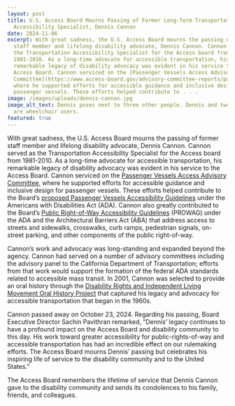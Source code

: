 ```yaml
---
layout: post
title: U.S. Access Board Mourns Passing of Former Long-Term Transportation
  Accessibility Specialist, Dennis Cannon
date: 2024-11-06
excerpt: With great sadness, the U.S. Access Board mourns the passing of former
  staff member and lifelong disability advocate, Dennis Cannon. Cannon served as
  the Transportation Accessibility Specialist for the Access board from
  1981-2010. As a long-time advocate for accessible transportation, his
  remarkable legacy of disability advocacy was evident in his service to the
  Access Board. Cannon serviced on the [Passenger Vessels Access Advisory
  Committee](https://www.access-board.gov/advisory-committee-reports/passenger-vessels/pvaac-report-intro/),
  where he supported efforts for accessible guidance and inclusive design for
  passenger vessels. These efforts helped contribute to . . .
image: /images/uploads/dennis-cannon.jpg
image_alt_text: Dennis poses next to three other people. Dennis and two others
  are wheelchair users.
featured: true
---
```

With great sadness, the U.S. Access Board mourns the passing of former staff member and lifelong disability advocate, Dennis Cannon. Cannon served as the Transportation Accessibility Specialist for the Access board from 1981-2010. As a long-time advocate for accessible transportation, his remarkable legacy of disability advocacy was evident in his service to the Access Board. Cannon serviced on the [Passenger Vessels Access Advisory Committee](https://www.access-board.gov/advisory-committee-reports/passenger-vessels/pvaac-report-intro/), where he supported efforts for accessible guidance and inclusive design for passenger vessels. These efforts helped contribute to the Board’s [proposed Passenger Vessels Accessibility Guidelines](https://www.access-board.gov/pvag/) under the Americans with Disabilities Act (ADA). Cannon also greatly contributed to the Board’s [Public Right-of-Way Accessibility Guidelines](https://www.access-board.gov/prowag/) (PROWAG) under the ADA and the Architectural Barriers Act (ABA) that address access to streets and sidewalks, crosswalks, curb ramps, pedestrian signals, on-street parking, and other components of the public right-of-way. 

Cannon’s work and advocacy was long-standing and expanded beyond the agency. Cannon had served on a number of advisory committees including the advisory panel to the California Department of Transportation; efforts from that work would support the formation of the federal ADA standards related to accessible mass transit. In 2001, Cannon was selected to provide an oral history through the [Disability Rights and Independent Living Movement Oral History Project](https://oac.cdlib.org/view?docId=hb2j49n5h3&brand=oac4&doc.view=entire_text) that captured his legacy and advocacy for accessible transportation that began in the 1960s. 

Cannon passed away on October 23, 2024. Regarding his passing, Board Executive Director Sachin Pavithran remarked, “Dennis’ legacy continues to have a profound impact on the Access Board and disability community to this day. His work toward greater accessibility for public-rights-of-way and accessible transportation has had an incredible effect on our rulemaking efforts. The Access Board mourns Dennis’ passing but celebrates his inspiring life of service to the disability community and to the United States.” 

The Access Board remembers the lifetime of service that Dennis Cannon gave to the disability community and sends its condolences to his family, friends, and colleagues.